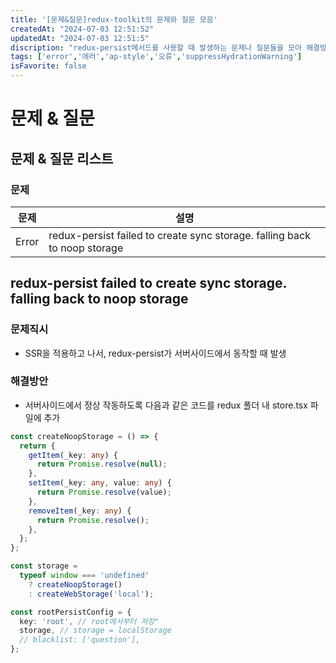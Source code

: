```yaml
---
title: '[문제&질문]redux-toolkit의 문제와 질문 모음'
createdAt: "2024-07-03 12:51:52"
updatedAt: "2024-07-03 12:51:5"
discription: "redux-persist메서드를 사용할 때 발생하는 문제나 질문들을 모아 해결방법을 기록"
tags: ['error','에러','ap-style','오류','suppressHydrationWarning']
isFavorite: false
---
```

# 문제 & 질문
## 문제 & 질문 리스트
### 문제
|문제|설명|
|--|--|
|Error|redux-persist failed to create sync storage. falling back to noop storage|

## redux-persist failed to create sync storage. falling back to noop storage
### 문제직시
- SSR을 적용하고 나서, redux-persist가 서버사이드에서 동작할 때 발생
### 해결방안
- 서버사이드에서 정상 작동하도록 다음과 같은 코드를 redux 폴더 내 store.tsx 파일에 추가
```ts
const createNoopStorage = () => {
  return {
    getItem(_key: any) {
      return Promise.resolve(null);
    },
    setItem(_key: any, value: any) {
      return Promise.resolve(value);
    },
    removeItem(_key: any) {
      return Promise.resolve();
    },
  };
};

const storage =
  typeof window === 'undefined'
    ? createNoopStorage()
    : createWebStorage('local');

const rootPersistConfig = {
  key: 'root', // root에서부터 저장"
  storage, // storage = localStorage
  // blacklist: ['question'],
};
```